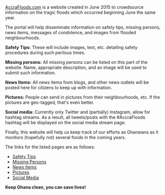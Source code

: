 [AccraFloods.com](accrafloods.com) is a website created in June 2015 to crowdsource information on the tragic floods which occurred beginning June the same year.

The portal will help disseminate information on safety tips, missing persons, news items, messages of condolence, and images from flooded neighbourhoods.

**Safety Tips:** These will include images, text, etc. detailing safety procedures during such perilous times.

**Missing persons:** All missing persons can be listed on this part of the website. Name, appropriate description, and an image will be used to submit such information.

**News Items:** All news items from blogs, and other news outlets will be posted here for citizens to keep up with information.

**Pictures:** People can send in pictures from their neighbourhoods, etc. If the pictures are geo-tagged, that's even better.

**Social media:** Currently only Twitter and (partially) Instagram, allow for hashtag streams. As a result, all tweets/posts with the #AccraFloods hashtag will be displayed on the social media stream page.

Finally, this website will help us keep track of our efforts as Ghanaians as it monitors (hopefully not) several foods in the coming years.

The links for the listed pages are as follows:
* [Safety Tips](http://accrafloods.com/safety)
* [Missing Persons](http://accrafloods.com/missing)
* [News Items](http://accrafloods.com/news)
* [Pictures](http://accrafloods.com/images)
* [Social Media](http://accrafloods.com/stream)

**Keep Ghana clean, you can save lives!**